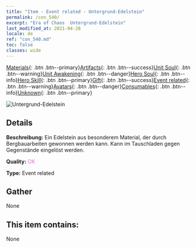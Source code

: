 ```yaml
---
title: "Item - Event related - Untergrund-Edelstein"
permalink: /con_540/
excerpt: "Era of Chaos  Untergrund-Edelstein"
last_modified_at: 2021-04-28
locale: de
ref: "con_540.md"
toc: false
classes: wide
---
```

 [Materials](/ItemsDE/){: .btn .btn--primary}[Artifacts](/ItemsDE/Artifacts/){: .btn .btn--success}[Unit Soul](/ItemsDE/UnitSoul/){: .btn .btn--warning}[Unit Awakening](/ItemsDE/UnitAwakening/){: .btn .btn--danger}[Hero Soul](/ItemsDE/HeroSoul/){: .btn .btn--info}[Hero Skill](/ItemsDE/HeroSkill/){: .btn .btn--primary}[Gift](/ItemsDE/Gift/){: .btn .btn--success}[Event related](/ItemsDE/Events/){: .btn .btn--warning}[Avatars](/ItemsDE/Avatars/){: .btn .btn--danger}[Consumables](/ItemsDE/Consumables/){: .btn .btn--info}[Unknown](/ItemsDE/Unknown/){: .btn .btn--primary}

 ![Untergrund-Edelstein](/images/t/i_10026.png)

## Details
 **Beschreibung:** Ein Edelstein aus besonderem Material, der durch Bergbauarbeiten gewonnen werden kann. Kann im Tauschladen gegen Gegenstände eingelöst werden.

 **Quality:** <span style="color: #DA70D6">OK</span>

 **Type:** Event related

## Gather

  None

## This item contains:

  None

